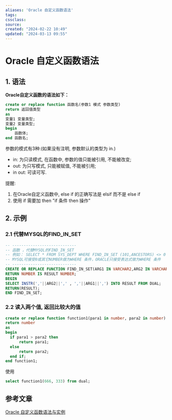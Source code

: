 ```yaml
---
aliases: 'Oracle 自定义函数语法'
tags: 
cssclass:
source:
created: "2024-02-22 10:49"
updated: "2024-03-13 09:55"
---
```

# Oracle 自定义函数语法

## 1. 语法

**Oracle自定义函数的语法如下：**

```sql
create or replace function 函数名(参数1 模式 参数类型)
return 返回值类型
as
变量1 变量类型;
变量2 变量类型;
begin
    函数体;
end 函数名;

```

 参数的模式有3种:(如果没有注明, 参数默认的类型为 in.)

- in: 为只读模式, 在函数中, 参数的值只能被引用, 不能被改变;
- out: 为只写模式, 只能被赋值, 不能被引用;
- in out: 可读可写.

提醒:

1. 在Oracle自定义函数中, else if 的正确写法是 elsif 而不是 else if
2. 使用 if 需要加 then "if 条件 then 操作"
   

## 2. 示例

### 2.1 代替MYSQL的FIND_IN_SET

```sql
-- ----------------------------
-- 函数 ，代替MYSQL的FIND_IN_SET
-- 例如： SELECT * FROM SYS_DEPT WHERE FIND_IN_SET (101,ANCESTORS) <> 0
-- MYSQL可接受0或其它NUMBER做为WHERE 条件，ORACLE只接受表达式做为WHERE 条件
-- ----------------------------
CREATE OR REPLACE FUNCTION FIND_IN_SET(ARG1 IN VARCHAR2,ARG2 IN VARCHAR)
RETURN NUMBER IS RESULT NUMBER;
BEGIN
SELECT INSTR(','||ARG2||',' , ','||ARG1||',') INTO RESULT FROM DUAL;
RETURN(RESULT);
END FIND_IN_SET;
```

### 2.2 读入两个值, 返回比较大的值

```sql
create or replace function function1(para1 in number, para2 in number) 
return number 
as 
begin
  if para1 > para2 then
      return para1;
  else
      return para2; 
  end if;
end function1;

```

使用

```sql
select function1(666, 333) from dual;
```

## 参考文章

[Oracle 自定义函数语法与实例](https://blog.csdn.net/libertine1993/article/details/47264211)

